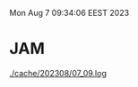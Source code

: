 Mon Aug  7 09:34:06 EEST 2023
# JAM
<a href='./cache/202308/07_09.log'>./cache/202308/07_09.log</a>
